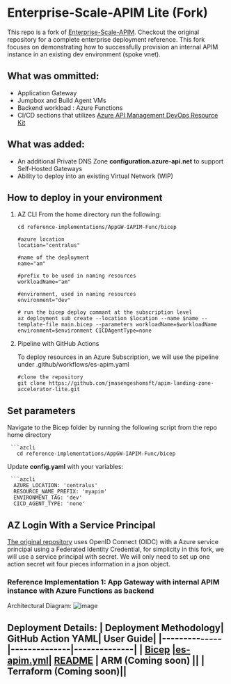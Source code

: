 
# Enterprise-Scale-APIM Lite (Fork)

This repo is a fork of [Enterprise-Scale-APIM](https://github.com/Azure/apim-landing-zone-accelerator). Checkout the original repository for a complete enterprise deployment reference. This fork focuses on demonstrating how to successfully provision an internal APIM instance in an existing dev environment (spoke vnet). 

## What was ommitted: 
- Application Gateway
- Jumpbox and Build Agent VMs
- Backend workload : Azure Functions
- CI/CD sections that utilizes [Azure API Management DevOps Resource Kit](https://github.com/Azure/azure-api-management-devops-resource-kit)

## What was added:

- An additional Private DNS Zone **configuration.azure-api.net** to support Self-Hosted Gateways
- Ability to deploy into an existing Virtual Network (WIP)

## How to deploy in your environment

1. AZ CLI
   From the home directory run the following:

    ```azcli
    cd reference-implementations/AppGW-IAPIM-Func/bicep
    
    #azure location
    location="centralus"
    
    #name of the deployment
    name="am"
    
    #prefix to be used in naming resources
    workloadName="am"
    
    #environment, used in naming resources
    environment="dev"
    
    # run the bicep deploy commant at the subscription level 
    az deployment sub create --location $location --name $name --template-file main.bicep --parameters workloadName=$workloadName environment=$environment CICDAgentType=none

4. Pipeline with GitHub Actions

   To deploy resources in an Azure Subscription, we will use the pipeline under .github/workflows/es-apim.yaml

      ```azcli
      #clone the repository
      git clone https://github.com/jmasengeshomsft/apim-landing-zone-accelerator-lite.git

  ## Set parameters

  Navigate to the Bicep folder by running the following script from the repo home directory
   
     ```azcli
       cd reference-implementations/AppGW-IAPIM-Func/bicep
   
   Update **config.yaml** with your variables:
   
     ```azcli
      AZURE_LOCATION: 'centralus'
      RESOURCE_NAME_PREFIX: 'myapim'
      ENVIRONMENT_TAG: 'dev'
      CICD_AGENT_TYPE: 'none'
   
  ## AZ Login With a Service Principal
 
  [The original repository](https://github.com/jmasengeshomsft/apim-landing-zone-accelerator-lite/tree/main/docs#2-authentication-from-github-to-azure) uses OpenID Connect (OIDC) with a Azure service principal using a Federated Identity Credential, for simplicity in this fork, we will use a service principal with secret. We will only need to set up one action secret wit four pieces information in a json object.
  

### Reference Implementation 1: App Gateway with internal APIM instance with Azure Functions as backend

Architectural Diagram:
![image](/docs/images/arch.png)


Deployment Details:
| Deployment Methodology| GitHub Action YAML| User Guide|
|--------------|--------------|--------------|
| [Bicep](/reference-implementations/AppGW-IAPIM-Func/bicep) |[es-apim.yml](/.github/workflows/es-apim.yml)| [README](/docs/README.md)
| ARM (Coming soon) ||
| Terraform (Coming soon)||
---



